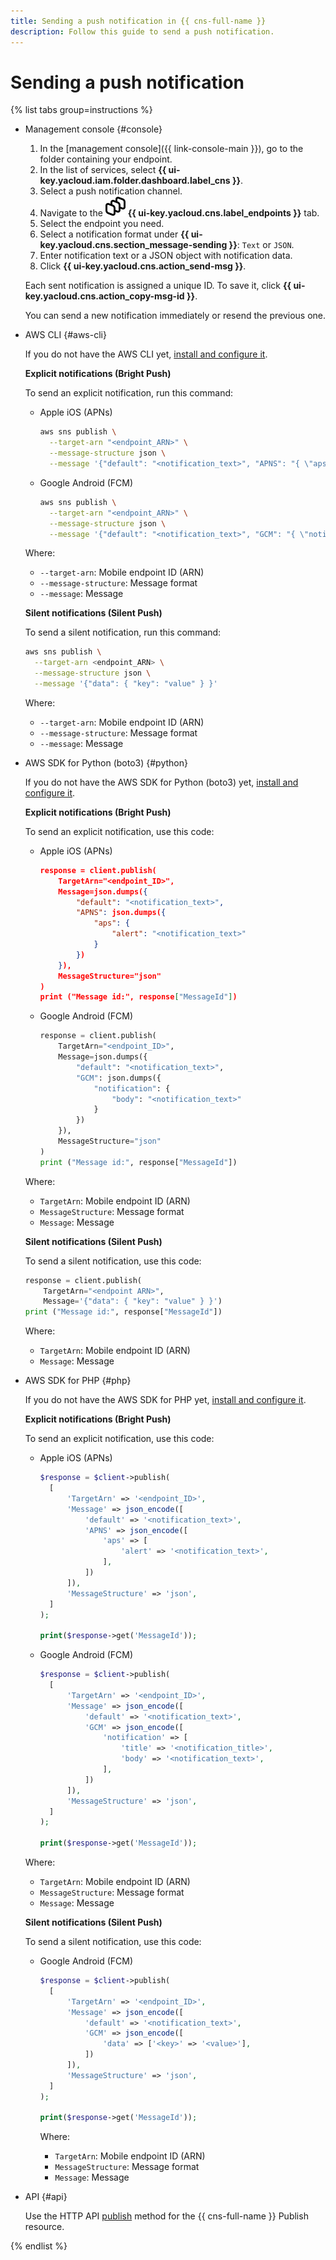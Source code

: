 ```yaml
---
title: Sending a push notification in {{ cns-full-name }}
description: Follow this guide to send a push notification.
---
```


# Sending a push notification

{% list tabs group=instructions %}

- Management console {#console}

  1. In the [management console]({{ link-console-main }}), go to the folder containing your endpoint.
  1. In the list of services, select **{{ ui-key.yacloud.iam.folder.dashboard.label_cns }}**.
  1. Select a push notification channel.
  1. Navigate to the ![image](../../../_assets/console-icons/layers-3-diagonal.svg) **{{ ui-key.yacloud.cns.label_endpoints }}** tab.
  1. Select the endpoint you need.
  1. Select a notification format under **{{ ui-key.yacloud.cns.section_message-sending }}**: `Text` or `JSON`.
  1. Enter notification text or a JSON object with notification data.
  1. Click **{{ ui-key.yacloud.cns.action_send-msg }}**.

  Each sent notification is assigned a unique ID. To save it, click **{{ ui-key.yacloud.cns.action_copy-msg-id }}**.

  You can send a new notification immediately or resend the previous one.

- AWS CLI {#aws-cli}

  If you do not have the AWS CLI yet, [install and configure it](../../../storage/tools/aws-cli.md).

  **Explicit notifications (Bright Push)**

  To send an explicit notification, run this command:

  * Apple iOS (APNs)

      ```bash
      aws sns publish \
        --target-arn "<endpoint_ARN>" \
        --message-structure json \
        --message '{"default": "<notification_text>", "APNS": "{ \"aps\": { \"alert\": \"<notification_text>\"} }" }'
      ```

  * Google Android (FCM)

      ```bash
      aws sns publish \
        --target-arn "<endpoint_ARN>" \
        --message-structure json \
        --message '{"default": "<notification_text>", "GCM": "{ \"notification\": { \"body\": \"<notification_text>\"} }" }'
      ```

  Where:

  * `--target-arn`: Mobile endpoint ID (ARN)
  * `--message-structure`: Message format
  * `--message`: Message

  **Silent notifications (Silent Push)**

  To send a silent notification, run this command:

  ```bash
  aws sns publish \
    --target-arn <endpoint_ARN> \
    --message-structure json \
    --message '{"data": { "key": "value" } }'
  ```

  Where:

  * `--target-arn`: Mobile endpoint ID (ARN)
  * `--message-structure`: Message format
  * `--message`: Message

- AWS SDK for Python (boto3) {#python}

  If you do not have the AWS SDK for Python (boto3) yet, [install and configure it](../../tools/sdk-python.md#aws-sdk).

  **Explicit notifications (Bright Push)**

  To send an explicit notification, use this code:

  * Apple iOS (APNs)

      ```json
      response = client.publish(
          TargetArn="<endpoint_ID>",
          Message=json.dumps({
              "default": "<notification_text>",
              "APNS": json.dumps({
                  "aps": {
                      "alert": "<notification_text>"
                  }
              })
          }),
          MessageStructure="json"
      )
      print ("Message id:", response["MessageId"])
      ```

  * Google Android (FCM)

      ```python
      response = client.publish(
          TargetArn="<endpoint_ID>",
          Message=json.dumps({
              "default": "<notification_text>",
              "GCM": json.dumps({
                  "notification": {
                      "body": "<notification_text>"
                  }
              })
          }),
          MessageStructure="json"
      )
      print ("Message id:", response["MessageId"])
      ```

  Where:

  * `TargetArn`: Mobile endpoint ID (ARN)
  * `MessageStructure`: Message format
  * `Message`: Message

  **Silent notifications (Silent Push)**

  To send a silent notification, use this code:

  ```python
  response = client.publish(
      TargetArn="<endpoint ARN>",
      Message='{"data": { "key": "value" } }')
  print ("Message id:", response["MessageId"])
  ```

  Where:

  * `TargetArn`: Mobile endpoint ID (ARN)
  * `Message`: Message

- AWS SDK for PHP {#php}

  If you do not have the AWS SDK for PHP yet, [install and configure it](../../tools/sdk-php.md#aws-sdk).

  **Explicit notifications (Bright Push)**

  To send an explicit notification, use this code:

  * Apple iOS (APNs)

      ```php
      $response = $client->publish(
        [
            'TargetArn' => '<endpoint_ID>',
            'Message' => json_encode([
                'default' => '<notification_text>',
                'APNS' => json_encode([
                    'aps' => [
                        'alert' => '<notification_text>',
                    ],
                ])
            ]),
            'MessageStructure' => 'json',
        ]
      );

      print($response->get('MessageId'));
      ```

  * Google Android (FCM)

      ```php
      $response = $client->publish(
        [
            'TargetArn' => '<endpoint_ID>',
            'Message' => json_encode([
                'default' => '<notification_text>',
                'GCM' => json_encode([
                    'notification' => [
                        'title' => '<notification_title>',
                        'body' => '<notification_text>',
                    ],
                ])
            ]),
            'MessageStructure' => 'json',
        ]
      );

      print($response->get('MessageId'));
      ```

  Where:

  * `TargetArn`: Mobile endpoint ID (ARN)
  * `MessageStructure`: Message format
  * `Message`: Message

  **Silent notifications (Silent Push)**

  To send a silent notification, use this code:

  * Google Android (FCM)

      ```php
      $response = $client->publish(
        [
            'TargetArn' => '<endpoint_ID>',
            'Message' => json_encode([
                'default' => '<notification_text>',
                'GCM' => json_encode([
                    'data' => ['<key>' => '<value>'],
                ])
            ]),
            'MessageStructure' => 'json',
        ]
      );

      print($response->get('MessageId'));
      ```

      Where:

      * `TargetArn`: Mobile endpoint ID (ARN)
      * `MessageStructure`: Message format
      * `Message`: Message


- API {#api}

  Use the HTTP API [publish](../../api-ref/publish.md) method for the {{ cns-full-name }} Publish resource.

{% endlist %}
